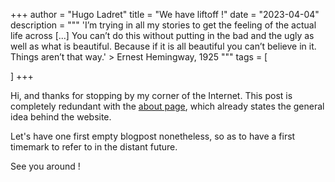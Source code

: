 +++
author = "Hugo Ladret"
title = "We have liftoff !"
date = "2023-04-04"
description = """ 'I’m trying in all my stories to get the feeling of the actual life across [...] You can’t do this without putting in the bad and the ugly as well as what is beautiful. Because if it is all beautiful you can’t believe in it. Things aren’t that way.' > Ernest Hemingway, 1925
"""
tags = [

]
+++

<!--more-->

Hi, and thanks for stopping by my corner of the Internet. This post is completely redundant with the [about page](https://hugoladret.github.io/about/), which already states the general idea behind the website.

Let's have one first empty blogpost nonetheless, so as to have a first timemark to refer to in the distant future.

See you around !

